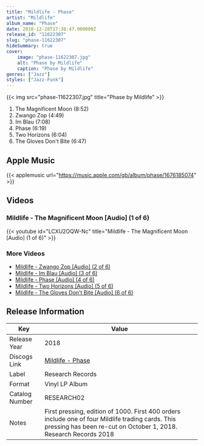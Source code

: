 ```yaml
---
title: "Mildlife - Phase"
artist: "Mildlife"
album_name: "Phase"
date: 2018-12-28T17:38:47.000000Z
release_id: "11622307"
slug: "phase-11622307"
hideSummary: true
cover:
    image: "phase-11622307.jpg"
    alt: "Phase by Mildlife"
    caption: "Phase by Mildlife"
genres: ["Jazz"]
styles: ["Jazz-Funk"]
---
```


{{< img src="phase-11622307.jpg" title="Phase by Mildlife" >}}

<!-- section break -->

1. The Magnificent Moon (8:52)
2. Zwango Zop (4:49)
3. Im Blau (7:08)
4. Phase (6:19)
5. Two Horizons (6:04)
6. The Gloves Don't Bite (6:47)

<!-- section break -->




## Apple Music
{{< applemusic url="https://music.apple.com/gb/album/phase/1676185074" >}}





## Videos
### Mildlife - The Magnificent Moon [Audio] (1 of 6)
{{< youtube id="LCXU2OQW-Nc" title="Mildlife - The Magnificent Moon [Audio] (1 of 6)" >}}<br>

### More Videos

- [Mildlife - Zwango Zop [Audio] (2 of 6)](https://www.youtube.com/watch?v=HwG4whc-cd8)
- [Mildlife - Im Blau [Audio] (3 of 6)](https://www.youtube.com/watch?v=aYVu7stu-us)
- [Mildlife - Phase [Audio] (4 of 6)](https://www.youtube.com/watch?v=YaIN9-TzSg0)
- [Mildlife - Two Horizons [Audio] (5 of 6)](https://www.youtube.com/watch?v=8N4PrhKe-NE)
- [Mildlife - The Gloves Don't Bite [Audio] (6 of 6)](https://www.youtube.com/watch?v=VtnpOpHdfiw)


## Release Information
|  Key           | Value                                                |
| ---------------| ---------------------------------------------------- |
| Release Year   | 2018                                   |
| Discogs Link   | [Mildlife - Phase](https://www.discogs.com/release/11622307-Mildlife-Phase) |
| Label          | Research Records |
| Format         | Vinyl LP Album |
| Catalog Number | RESEARCH02 |
| Notes | First pressing, edition of 1000. First 400 orders include one of four Mildlife trading cards.  This pressing has been re-cut on October 1, 2018.  Research Records 2018 |